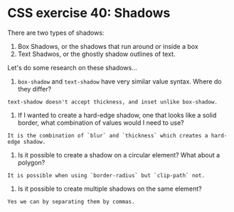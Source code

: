 # CSS exercise 40: Shadows

There are two types of shadows:

1. Box Shadows, or the shadows that run around or inside a box
1. Text Shadwos, or the ghostly shadow outlines of text.

Let's do some research on these shadows…

1. `box-shadow` and `text-shadow` have very similar value syntax. Where do they differ?
```
text-shadow doesn't accept thickness, and inset unlike box-shadow.
```
1. If I wanted to create a hard-edge shadow, one that looks like a solid border, what combination of values would I need to use?
```
It is the combination of `blur` and `thickness` which creates a hard-edge shadow.
```
1. Is it possible to create a shadow on a circular element? What about a polygon?
```
It is possible when using `border-radius` but `clip-path` not.
```
1. Is it possible to create multiple shadows on the same element?
```
Yes we can by separating them by commas.
```
